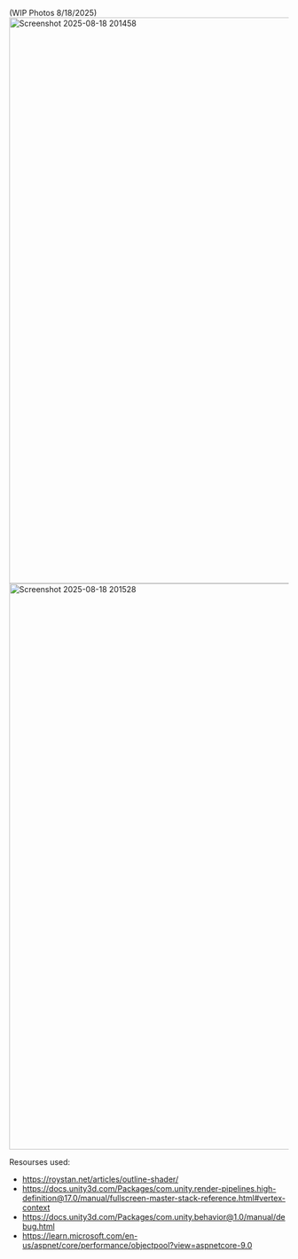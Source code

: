 (WIP Photos 8/18/2025)
<img width="1920" height="1020" alt="Screenshot 2025-08-18 201458" src="https://github.com/user-attachments/assets/ed5b8f70-c1f9-4f3a-bee2-06c75a05c536" />
<img width="1920" height="1020" alt="Screenshot 2025-08-18 201528" src="https://github.com/user-attachments/assets/6b99a782-a475-4958-953c-653b8f4a3d9f" />


Resourses used:

- https://roystan.net/articles/outline-shader/
- https://docs.unity3d.com/Packages/com.unity.render-pipelines.high-definition@17.0/manual/fullscreen-master-stack-reference.html#vertex-context
- https://docs.unity3d.com/Packages/com.unity.behavior@1.0/manual/debug.html
- https://learn.microsoft.com/en-us/aspnet/core/performance/objectpool?view=aspnetcore-9.0
